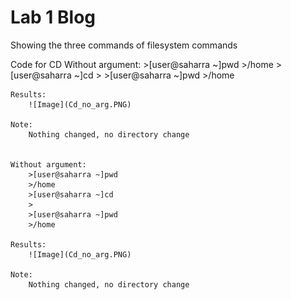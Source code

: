 # Lab 1 Blog
Showing the three commands of filesystem commands

Code for CD
    Without argument:
        >[user@saharra ~]pwd
        >/home
        >[user@saharra ~]cd
        >
        >[user@saharra ~]pwd
        >/home

    Results:    
        ![Image](Cd_no_arg.PNG)

    Note:
        Nothing changed, no directory change


    Without argument:
        >[user@saharra ~]pwd
        >/home
        >[user@saharra ~]cd
        >
        >[user@saharra ~]pwd
        >/home

    Results:    
        ![Image](Cd_no_arg.PNG)

    Note:
        Nothing changed, no directory change